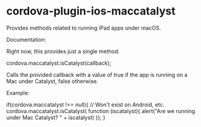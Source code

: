 # cordova-plugin-ios-maccatalyst

Provides methods related to running iPad apps under macOS.

Documentation:

Right now, this provides just a single method.

cordova.maccatalyst.isCatalyst(callback);

Calls the provided callback with a value of true if the app is running on a Mac under Catalyst, false otherwise.

Example:

if(cordova.maccatalyst !== null){ // Won't exist on Android, etc.
  cordova.maccatalyst.isCatalyst(
    function (iscatalyst){
      alert("Are we running under Mac Catalyst? " + iscatalyst)
  });
}
